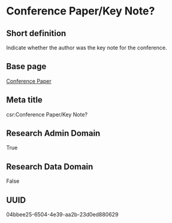 # Conference Paper/Key Note?
## Short definition
Indicate whether the author was the key note for the conference.
## Base page
[Conference Paper](../../Objects/Conference%20Paper.md)
## Meta title
csr:Conference Paper/Key Note?
## Research Admin Domain
True
## Research Data Domain
False
## UUID
04bbee25-6504-4e39-aa2b-23d0ed880629
